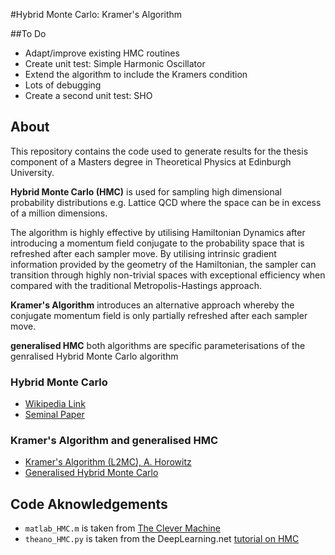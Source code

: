 #Hybrid Monte Carlo: Kramer's Algorithm

##To Do
 - Adapt/improve existing HMC routines
 - Create unit test: Simple Harmonic Oscillator
 - Extend the algorithm to include the Kramers condition
 - Lots of debugging
 - Create a second unit test: SHO

## About
This repository contains the code used to generate results for the thesis component of a Masters degree in Theoretical Physics at Edinburgh University.

**Hybrid Monte Carlo (HMC)** is used for sampling high dimensional probability distributions e.g. Lattice QCD where the space can be in excess of a million dimensions. 

The algorithm is highly effective by utilising Hamiltonian Dynamics after introducing a momentum field conjugate to the probability space that is refreshed after each sampler move. By utilising intrinsic gradient information provided by the geometry of the Hamiltonian, the sampler can transition through highly non-trivial spaces with exceptional efficiency when compared with the traditional Metropolis-Hastings approach.

**Kramer's Algorithm** introduces an alternative approach whereby the conjugate momentum field is only partially refreshed after each sampler move.

**generalised HMC** both algorithms are specific parameterisations of the genralised Hybrid Monte Carlo algorithm

### Hybrid Monte Carlo
 - [Wikipedia Link](https://en.wikipedia.org/wiki/Hybrid_Monte_Carlo)
 - [Seminal Paper](http://www.sciencedirect.com/science/article/pii/037026938791197X)
 
### Kramer's Algorithm and generalised HMC
 - [Kramer's Algorithm (L2MC), A. Horowitz](http://www.sciencedirect.com/science/article/pii/0370269391908125)
 - [Generalised Hybrid Monte Carlo](http://www2.ph.ed.ac.uk/~adk/exact.pdf)
 
## Code Aknowledgements
 - `matlab_HMC.m` is taken from [The Clever Machine](https://theclevermachine.wordpress.com/2012/11/18/mcmc-hamiltonian-monte-carlo-a-k-a-hybrid-monte-carlo/)
 - `theano_HMC.py` is taken from the DeepLearning.net [tutorial on HMC](http://deeplearning.net/tutorial/hmc.html)